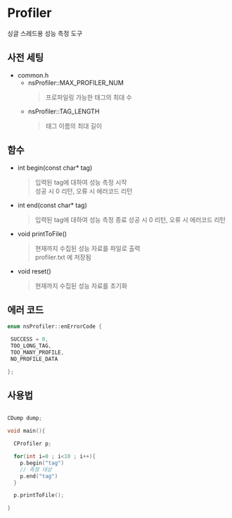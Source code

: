 
# Profiler
싱글 스레드용 성능 측정 도구

## 사전 세팅

- common.h
	- nsProfiler::MAX_PROFILER_NUM 
		> 프로파일링 가능한 태그의 최대 수
	- nsProfiler::TAG_LENGTH
		> 태그 이름의 최대 길이

## 함수
 - int begin(const char* tag)
	 > 입력된 tag에 대하여 성능 측정 시작 <br>
	> 성공 시 0 리턴, 오류 시 에러코드 리턴
 - int end(const char* tag)
	 > 입력된 tag에 대하여 성능 측정 종료
	> 성공 시 0 리턴, 오류 시 에러코드 리턴
 - void printToFile()
	 > 현재까지 수집된 성능 자료를 파일로 출력 <br>
	 > profiler.txt 에 저장됨
 - void reset()
	 > 현재까지 수집된 성능 자료를 초기화

## 에러 코드
```cpp
enum nsProfiler::enErrorCode {

 SUCCESS = 0,
 TOO_LONG_TAG,
 TOO_MANY_PROFILE,
 NO_PROFILE_DATA

};
```

## 사용법
```cpp

CDump dump;

void main(){

  CProfiler p;

  for(int i=0 ; i<10 ; i++){
    p.begin("tag")
    // 측정 대상
    p.end("tag")
  }

  p.printToFile();

}
```